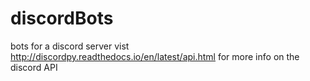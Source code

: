 # discordBots
bots for a discord server
vist http://discordpy.readthedocs.io/en/latest/api.html for more info on the discord API
